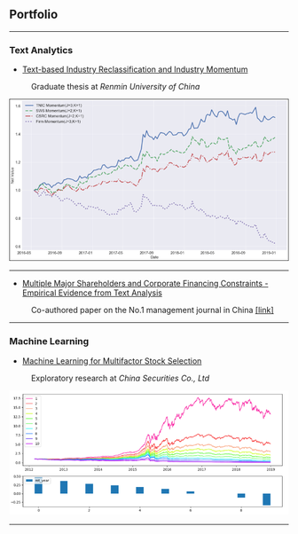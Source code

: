 ## Portfolio

---

### Text Analytics 

- [Text-based Industry Reclassification and Industry Momentum](/ind_momentum.tex.md)

&nbsp;&nbsp;&nbsp;&nbsp;&nbsp;&nbsp;&nbsp;&nbsp;&nbsp;&nbsp;Graduate thesis at _Renmin University of China_

<img src="images/ind_momentum_cover.png?raw=true"/>

---

- [Multiple Major Shareholders and Corporate Financing Constraints - Empirical Evidence from Text Analysis](/fin_constraint)

&nbsp;&nbsp;&nbsp;&nbsp;&nbsp;&nbsp;&nbsp;&nbsp;&nbsp;&nbsp;Co-authored paper on the No.1 management journal in China [<ins>\[link\]</ins>](http://eng.oversea.cnki.net/kcms/detail/detail.aspx?filename=GLSJ201712012&DBName=cjfqtotal&dbcode=cjfq&uid=WEEvREdxOWJmbC9oM1NjYkZCbDZZNXlHc0xvSmxtOXpGWG90d21oKzNDdnQ=$R1yZ0H6jyaa0en3RxVUd8df-oHi7XMMDo7mtKT6mSmEvTuk11l2gFA!!)

---

### Machine Learning

- [Machine Learning for Multifactor Stock Selection](/ml_multifactor)

&nbsp;&nbsp;&nbsp;&nbsp;&nbsp;&nbsp;&nbsp;&nbsp;&nbsp;&nbsp;Exploratory research at _China Securities Co., Ltd_

<img src="images/ml_multifactor_cover.png?raw=true"/>

---
